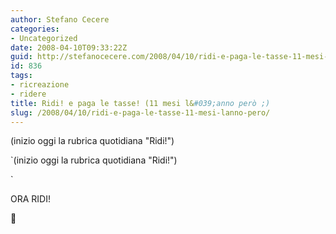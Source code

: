```yaml
---
author: Stefano Cecere
categories:
- Uncategorized
date: 2008-04-10T09:33:22Z
guid: http://stefanocecere.com/2008/04/10/ridi-e-paga-le-tasse-11-mesi-lanno-pero/
id: 836
tags:
- ricreazione
- ridere
title: Ridi! e paga le tasse! (11 mesi l&#039;anno però ;)
slug: /2008/04/10/ridi-e-paga-le-tasse-11-mesi-lanno-pero/
---
```


(inizio oggi la rubrica quotidiana "Ridi!")

`(inizio oggi la rubrica quotidiana "Ridi!")

` 

ORA RIDI!
  
🙂